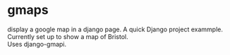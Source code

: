 gmaps
=====

display a google map in a django page. 
A quick Django project exammple.  Currently set up to show a map of Bristol.  
Uses django-gmapi. 
